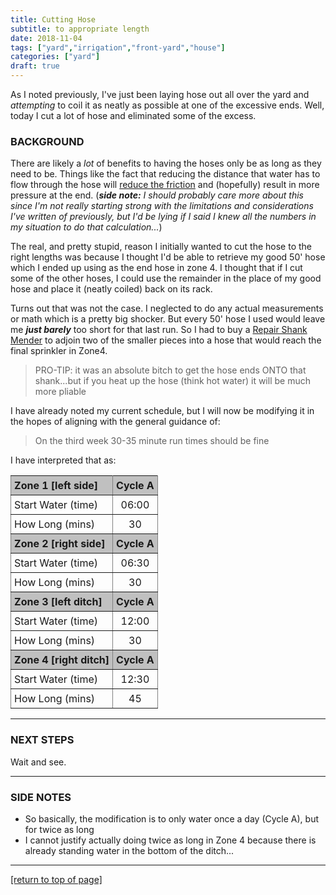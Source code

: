 ```yaml
---
title: Cutting Hose
subtitle: to appropriate length
date: 2018-11-04
tags: ["yard","irrigation","front-yard","house"]
categories: ["yard"]
draft: true
---
```


As I noted previously, I've just been laying hose out all over the yard and
*attempting* to coil it as neatly as possible at one of the excessive ends.
Well, today I cut a lot of hose and eliminated some of the excess.<!--more-->

### BACKGROUND

There are likely a *lot* of benefits to having the hoses only be as long as they
need to be.  Things like the fact that reducing the distance that water has to
flow through the hose will
[reduce the friction](https://frictionlosscalculator.com) and (hopefully) result
in more pressure at the end.  (***side note:*** *I should probably care more
about this since I'm not really starting strong with the limitations and
considerations I've written of previously, but I'd be lying if I said I knew all
the numbers in my situation to do that calculation...*)  

The real, and pretty stupid, reason I initially wanted to cut the hose to the
right lengths was because I thought I'd be able to retrieve my good 50' hose
which I ended up using as the end hose in zone 4.  I thought that if I cut some
of the other hoses, I could use the remainder in the place of my good hose and
place it (neatly coiled) back on its rack.  

Turns out that was not the case.  I neglected to do any actual measurements or
math which is a pretty big shocker.  But every 50' hose I used would leave me
***just barely*** too short for that last run.  So I had to buy a
[Repair Shank Mender](https://amzn.to/2OO4kjj) to adjoin two of the smaller
pieces into a hose that would reach the final sprinkler in Zone4.  

> PRO-TIP: it was an absolute bitch to get the hose ends ONTO that shank...but if you heat up the hose (think hot water) it will be much more pliable


I have already noted my current schedule, but I will now be modifying it in the
hopes of aligning with the general guidance of:

> On the third week 30-35 minute run times should be fine

I have interpreted that as:

<style type="text/css">
.tg  {border-collapse:collapse;border-spacing:0;width:50%;}
.tg td{padding:5px 5px;border-style:solid;border-width:1px;overflow:hidden;word-break:normal;border-color:grey;}
.tg th{font-weight:bold;padding:5px 5px;border-style:solid;border-width:1px;overflow:hidden;word-break:normal;border-color:grey;background-color:silver;}
.tg .tg-c3ow{border-color:inherit;text-align:center;vertical-align:top}
.tg .tg-0pky{border-color:inherit;text-align:left;vertical-align:top}
</style>
<table class="tg" align="center">
  <tr>
    <th class="tg-0pky">Zone 1 [left side]</th>
    <th class="tg-c3ow">Cycle A</th>
  </tr>
  <tr>
    <td class="tg-0pky">Start Water (time)</td>
    <td class="tg-c3ow">06:00</td>
  </tr>
  <tr>
    <td class="tg-0pky">How Long (mins)</td>
    <td class="tg-c3ow">30</td>
  </tr>
  <tr>
    <th class="tg-0pky">Zone 2 [right side]</th>
    <th class="tg-c3ow">Cycle A</th>
  </tr>
  <tr>
    <td class="tg-0pky">Start Water (time)</td>
    <td class="tg-c3ow">06:30</td>
  </tr>
  <tr>
    <td class="tg-0pky">How Long (mins)</td>
    <td class="tg-c3ow">30</td>
  </tr>
  <tr>
    <th class="tg-0pky">Zone 3 [left ditch]</th>
    <th class="tg-c3ow">Cycle A</th>
  </tr>
  <tr>
    <td class="tg-0pky">Start Water (time)</td>
    <td class="tg-c3ow">12:00</td>
  </tr>
  <tr>
    <td class="tg-0pky">How Long (mins)</td>
    <td class="tg-c3ow">30</td>
  </tr>
  <tr>
    <th class="tg-0pky">Zone 4 [right ditch]</th>
    <th class="tg-c3ow">Cycle A</th>
  </tr>
  <tr>
    <td class="tg-0pky">Start Water (time)</td>
    <td class="tg-c3ow">12:30</td>
  </tr>
  <tr>
    <td class="tg-0pky">How Long (mins)</td>
    <td class="tg-c3ow">45</td>
  </tr>
</table>

---

### NEXT STEPS

Wait and see.

---

### SIDE NOTES

* So basically, the modification is to only water once a day (Cycle A), but for
  twice as long 
* I cannot justify actually doing twice as long in Zone 4 because there is
  already standing water in the bottom of the ditch...

---

[[return to top of page]](#main-navbar)
